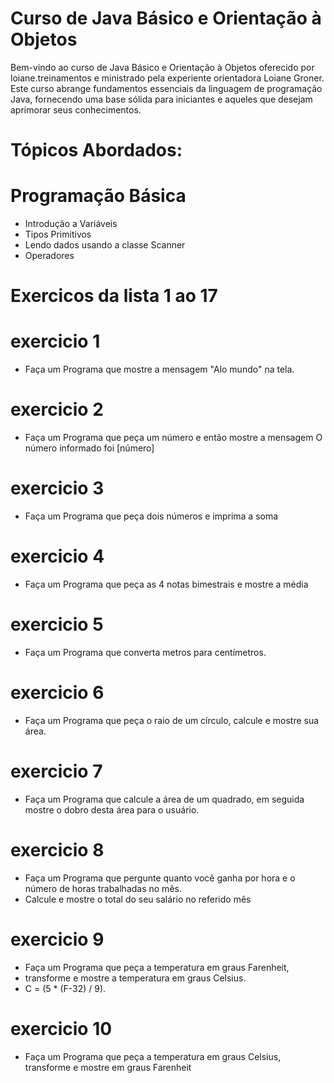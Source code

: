 # Curso de Java Básico e Orientação à Objetos
Bem-vindo ao curso de Java Básico e Orientação à Objetos oferecido por loiane.treinamentos e ministrado pela experiente orientadora Loiane Groner. Este curso abrange fundamentos essenciais da linguagem de programação Java, fornecendo uma base sólida para iniciantes e aqueles que desejam aprimorar seus conhecimentos.

# Tópicos Abordados:
# Programação Básica
* Introdução a Variáveis
* Tipos Primitivos
* Lendo dados usando a classe Scanner
* Operadores

# Exercicos da lista 1 ao 17 
# exercicio 1
*  Faça um Programa que mostre a mensagem "Alo mundo" na tela.
# exercicio 2
* Faça um Programa que peça um número e então mostre a mensagem O número informado foi [número]
# exercicio 3
*  Faça um Programa que peça dois números e imprima a soma
# exercicio 4
* Faça um Programa que peça as 4 notas bimestrais e mostre a média
# exercicio 5
*  Faça um Programa que converta metros para centímetros.
# exercicio 6
* Faça um Programa que peça o raio de um círculo, calcule e mostre sua área.
# exercicio 7
* Faça um Programa que calcule a área de um quadrado, em seguida mostre o dobro desta área para o usuário.
# exercicio 8
* Faça um Programa que pergunte quanto você ganha por hora e o número de horas trabalhadas no mês.
* Calcule e mostre o total do seu salário no referido mês
# exercicio 9
* Faça um Programa que peça a temperatura em graus Farenheit,
* transforme e mostre a temperatura em graus Celsius.
* C = (5 * (F-32) / 9).
# exercicio 10
* Faça um Programa que peça a temperatura em graus Celsius, transforme e mostre em graus Farenheit
